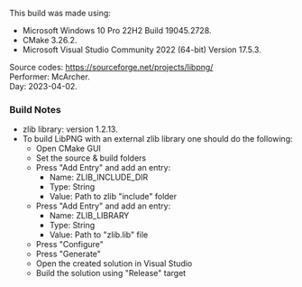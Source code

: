 This build was made using:

* Microsoft Windows 10 Pro 22H2 Build 19045.2728.
* CMake 3.26.2.
* Microsoft Visual Studio Community 2022 (64-bit) Version 17.5.3.

Source codes: https://sourceforge.net/projects/libpng/  
Performer: McArcher.  
Day: 2023-04-02.  

### Build Notes

* zlib library: version 1.2.13.
* To build LibPNG with an external zlib library one should do the following:
	* Open CMake GUI
    * Set the source & build folders
    * Press "Add Entry" and add an entry:
      * Name: ZLIB_INCLUDE_DIR
      * Type: String
      * Value: Path to zlib "include" folder
    * Press "Add Entry" and add an entry:
      * Name: ZLIB_LIBRARY
      * Type: String
      * Value: Path to "zlib.lib" file
    * Press "Configure"
    * Press "Generate"
    * Open the created solution in Visual Studio
    * Build the solution using "Release" target
